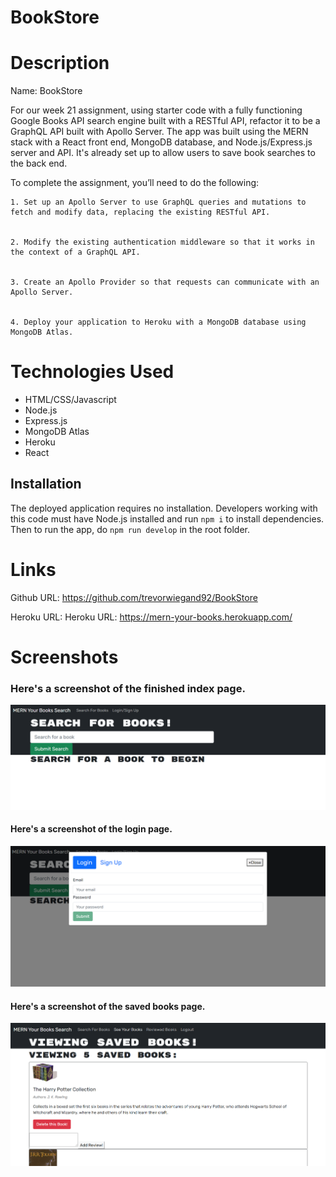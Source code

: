 # BookStore

# Description

Name: BookStore

For our week 21 assignment, using starter code with a fully functioning Google Books API search engine built with a RESTful API, refactor it to be a GraphQL API built with Apollo Server. The app was built using the MERN stack with a React front end, MongoDB database, and Node.js/Express.js server and API. It's already set up to allow users to save book searches to the back end.

To complete the assignment, you’ll need to do the following:

    1. Set up an Apollo Server to use GraphQL queries and mutations to fetch and modify data, replacing the existing RESTful API.


    2. Modify the existing authentication middleware so that it works in the context of a GraphQL API.


    3. Create an Apollo Provider so that requests can communicate with an Apollo Server.


    4. Deploy your application to Heroku with a MongoDB database using MongoDB Atlas.

# Technologies Used

- HTML/CSS/Javascript
- Node.js
- Express.js
- MongoDB Atlas
- Heroku
- React

## Installation

The deployed application requires no installation. Developers working with this code must have Node.js installed and run `npm i` to install dependencies. Then to run the app, do `npm run develop` in the root folder.

# Links

Github URL: https://github.com/trevorwiegand92/BookStore

Heroku URL: Heroku URL: https://mern-your-books.herokuapp.com/

# Screenshots

### Here's a screenshot of the finished index page.

![Here's a screenshot of the answer alerts.](./images/screenshot_indexPage.png)

#### Here's a screenshot of the login page.

![Here's a screenshot of the answer alerts.](./images/screenshot_login.png)

#### Here's a screenshot of the saved books page.

![Here's a screenshot of the answer alerts.](./images/screenshot_savedBooks.png)
